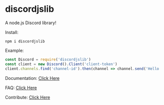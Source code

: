 # discordjslib
A node.js Discord library!


Install: 
```
npm i discordjslib
```


Example:
```js
const Discord = require('discordjslib')
const client = new Discord().Client('client-token')
client.channels.find('channel-id').then(channel => channel.send('Hello World!'))
```


Documentation: 
[Click Here](https://github.com/discordjslib/discordjslib/blob/main/Documentation/Welcome.md)


FAQ: 
[Click Here](https://github.com/discordjslib/discordjslib/blob/main/Documentation/FAQ.md)


Contribute: 
[Click Here](https://opensource.guide/how-to-contribute/)
